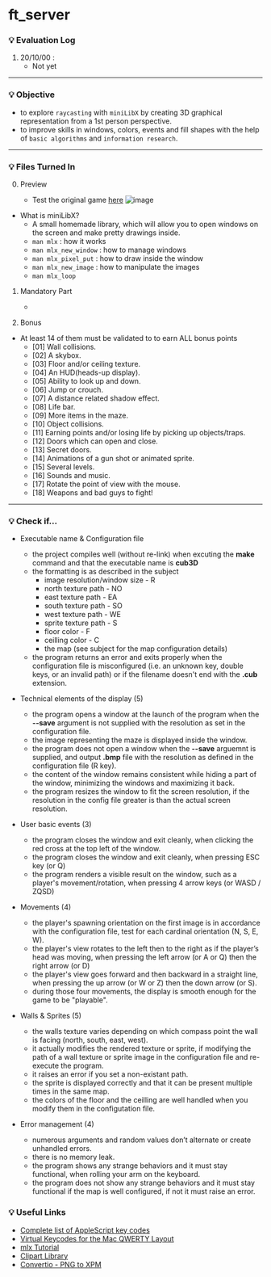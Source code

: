 # ft_server

### :bulb: Evaluation Log

1. 20/10/00 :
   - Not yet

---

### :bulb: Objective

- to explore `raycasting` with `miniLibX` by creating 3D graphical representation from a 1st person perspective.
- to improve skills in windows, colors, events and fill shapes with the help of `basic algorithms` and `information research`.

---

### :bulb: Files Turned In

0. Preview

   - Test the original game [here](http://users.atw.hu/wolf3d/)
     ![image](https://user-images.githubusercontent.com/60066472/95551029-ea4e8380-0a44-11eb-9931-68307f7128aa.png)

- What is miniLibX?
  - A small homemade library, which will allow you to open windows on the screen and make pretty drawings inside.
  - `man mlx` : how it works
  - `man mlx_new_window` : how to manage windows
  - `man mlx_pixel_put` : how to draw inside the window
  - `man mlx_new_image` : how to manipulate the images
  - `man mlx_loop`

1. Mandatory Part

   -

2. Bonus

- At least 14 of them must be validated to to earn ALL bonus points
  - [01] Wall collisions.
  - [02] A skybox.
  - [03] Floor and/or ceiling texture.
  - [04] An HUD(heads-up display).
  - [05] Ability to look up and down.
  - [06] Jump or crouch.
  - [07] A distance related shadow effect.
  - [08] Life bar.
  - [09] More items in the maze.
  - [10] Object collisions.
  - [11] Earning points and/or losing life by picking up objects/traps.
  - [12] Doors which can open and close.
  - [13] Secret doors.
  - [14] Animations of a gun shot or animated sprite.
  - [15] Several levels.
  - [16] Sounds and music.
  - [17] Rotate the point of view with the mouse.
  - [18] Weapons and bad guys to fight!

---

### :bulb: Check if...

- Executable name & Configuration file

  - the project compiles well (without re-link) when excuting the **make** command and that the executable name is **cub3D**
  - the formatting is as described in the subject
    - image resolution/window size - R
    - north texture path - NO
    - east texture path - EA
    - south texture path - SO
    - west texture path - WE
    - sprite texture path - S
    - floor color - F
    - ceilling color - C
    - the map (see subject for the map configuration details)
  - the program returns an error and exits properly when the configuration file is misconfigured (i.e. an unknown key, double keys, or an invalid path) or if the filename doesn't end with the **.cub** extension.

- Technical elements of the display (5)

  - the program opens a window at the launch of the program when the **--save** argument is not supplied with the resolution as set in the configuration file.
  - the image representing the maze is displayed inside the window.
  - the program does not open a window when the **--save** arguemnt is supplied, and output **.bmp** file with the resolution as defined in the configuration file (R key).
  - the content of the window remains consistent while hiding a part of the window, minimizing the windows and maximizing it back.
  - the program resizes the window to fit the screen resolution, if the resolution in the config file greater is than the actual screen resolution.

- User basic events (3)

  - the program closes the window and exit cleanly, when clicking the red cross at the top left of the window.
  - the program closes the window and exit cleanly, when pressing ESC key (or Q)
  - the program renders a visible result on the window, such as a player's movement/rotation, when pressing 4 arrow keys (or WASD / ZQSD)

- Movements (4)

  - the player's spawning orientation on the first image is in accordance with the configuration file, test for each cardinal orientation (N, S, E, W).
  - the player's view rotates to the left then to the right as if the player’s head was moving, when pressing the left arrow (or A or Q) then the right arrow (or D)
  - the player's view goes forward and then backward in a straight line, when pressing the up arrow (or W or Z) then the down arrow (or S).
  - during those four movements, the display is smooth enough for the game to be "playable".

- Walls & Sprites (5)

  - the walls texture varies depending on which compass point the wall is facing (north, south, east, west).
  - it actually modifies the rendered texture or sprite, if modifying the path of a wall texture or sprite image in the configuration file and re-execute the program.
  - it raises an error if you set a non-existant path.
  - the sprite is displayed correctly and that it can be present multiple times in the same map.
  - the colors of the floor and the ceilling are well handled when you modify them in the configutation file.

- Error management (4)

  - numerous arguments and random values don’t alternate or create unhandled errors.
  - there is no memory leak.
  - the program shows any strange behaviors and it must stay functional, when rolling your arm on the keyboard.
  - the program does not show any strange behaviors and it must stay functional if the map is well configured, if not it must raise an error.

### :bulb: Useful Links

- [Complete list of AppleScript key codes](https://eastmanreference.com/complete-list-of-applescript-key-codes)
- [Virtual Keycodes for the Mac QWERTY Layout](http://www.meandmark.com/keycodes.html)
- [mlx Tutorial](https://github.com/taelee42/mlx_example)
- [Clipart Library](http://clipart-library.com/)
- [Convertio - PNG to XPM](https://convertio.co/kr/pricing/?utm_source=hit_dm)
